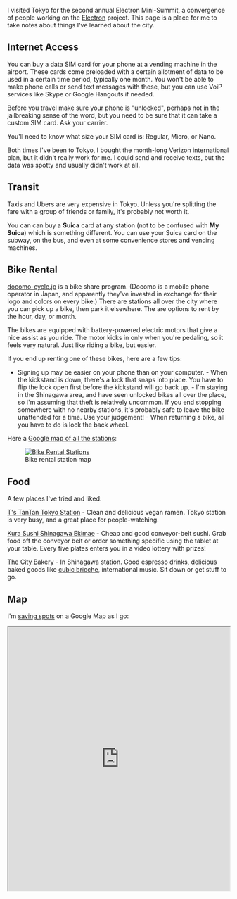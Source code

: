 <!-- 
title: Tokyo 
description: Notes from a trip to the world's largest urban agglomeration.
publish_date: 2017-09-17
-->

I visited Tokyo for the second annual Electron Mini-Summit, a convergence of people
working on the [Electron] project. This page is a place for me to take notes
about things I've learned about the city.

## Internet Access

You can buy a data SIM card for your phone at a vending machine in the airport.
These cards come preloaded with a certain allotment of data to be used in a
certain time period, typically one month. You won't be able to make phone calls
or send text messages with these, but you can use VoiP services like Skype or
Google Hangouts if needed.

Before you travel make sure your phone is "unlocked", perhaps not in the
jailbreaking sense of the word, but you need to be sure that it can take a
custom SIM card. Ask your carrier.

You'll need to know what size your SIM card is: Regular, Micro, or Nano.

Both times I've been to Tokyo, I bought the month-long Verizon international
plan, but it didn't really work for me. I could send and receive texts, but the
data was spotty and usually didn't work at all.

## Transit

Taxis and Ubers are very expensive in Tokyo. Unless you're splitting the fare
with a group of friends or family, it's probably not worth it.

You can can buy a **Suica** card at any station (not to be confused with **My
Suica**) which is something different.
You can use your Suica card on the subway, on the bus, and even at some
convenience stores and vending machines.

## Bike Rental

[docomo-cycle.jp](http://docomo-cycle.jp/) is a bike share program.  (Docomo is
a mobile phone operator in Japan, and apparently they've invested in exchange
for their logo and colors on every bike.) There are stations all over the city
where you can pick up a bike, then park it elsewhere. The are options to rent by
the hour, day, or month.

The bikes are equipped with battery-powered electric motors that give a nice
assist as you ride. The motor kicks in only when you're pedaling, so it feels
very natural. Just like riding a bike, but easier.

If you end up renting one of these bikes, here are a few tips:

- Signing up may be easier on your phone than on your computer.  - When the
kickstand is down, there's a lock that snaps into place. You have to flip the
lock open first before the kickstand will go back up.  - I'm staying in the
Shinagawa area, and have seen unlocked bikes all over the place, so I'm assuming
that theft is relatively uncommon. If you end stopping somewhere with no nearby
stations, it's probably safe to leave the bike unattended for a time. Use your
judgement!  - When returning a bike, all you have to do is lock the back wheel.


Here a [Google map of all the stations](https://goo.gl/n66eGZ):

<figure>
  <a href="https://goo.gl/n66eGZ" title="Bike Rental Stations">
    <img src="https://cldup.com/lkrNtm2RiE.png" alt="Bike Rental Stations" />
  </a> <figcaption>Bike rental station map</figcaption>
</figure>

## Food

A few places I've tried and liked:

[T's TanTan Tokyo Station](http://www.nre.co.jp/Portals/0/shop/tantan/) - Clean
and delicious vegan ramen. Tokyo station is very busy, and a great place for
people-watching.

[Kura Sushi Shinagawa Ekimae](http://www.kura-corpo.co.jp/store/detail/220) -
Cheap and good conveyor-belt sushi. Grab food off the conveyor belt or order
something specific using the tablet at your table. Every five plates enters you
in a video lottery with prizes!

[The City Bakery](http://www.thecitybakery.jp/) - In Shinagawa station. Good
espresso drinks, delicious baked goods like [cubic
brioche](https://photos.app.goo.gl/v6D3Ba7jWmNVtsql1), international music. Sit
down or get stuff to go.

## Map

I'm [saving
spots](https://drive.google.com/open?id=1SXIjBPosY8n75ZiP_j3lKA4d1YU&usp=sharing)
on a Google Map as I go:

<iframe
src="https://www.google.com/maps/d/u/0/embed?mid=1SXIjBPosY8n75ZiP_j3lKA4d1YU"
width="100%" height="600"></iframe>

[Electron]: https://electron.atom.io
